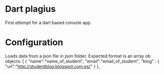 # Dart plagius
First _attempt_ for a dart based console app.

# Configuration
Loads data from a json file in json folder.
Expected format is an array ob objects:
[
  {
    "name":"name_of_student",
    "email":"email_of_student",
    "blog" : {
      "url":"http://studentblog.blogspot.com.es/"
    }
  },
